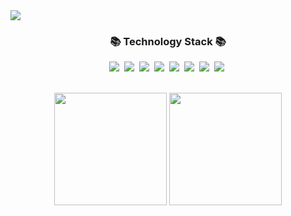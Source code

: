 <img align="center" style="width:80%,height:350px" src="https://capsule-render.vercel.app/api?type=waving&color=gradient&section=header&text=COFFEE_BARA&fontSize=70"/>

<h3 align="center">📚 Technology Stack 📚</h3>
<p align="center">
  <img src="https://img.shields.io/badge/-Python-blue"/>&nbsp
  <img src="https://img.shields.io/badge/-Nginx-yellowgreen"/>&nbsp
  <img src="https://img.shields.io/badge/-Docker-yellow"/>&nbsp
  <img src="https://img.shields.io/badge/-Git-black"/>&nbsp
  <img src="https://img.shields.io/badge/-Django-green"/>&nbsp
  <img src="https://img.shields.io/badge/-Java-red"/>&nbsp
  <img src="https://img.shields.io/badge/-Spring-gray"/>&nbsp
  <img src="https://img.shields.io/badge/-SQL-orange"/>&nbsp
  
</p>
  &nbsp;&nbsp;&nbsp;&nbsp;&nbsp;&nbsp;&nbsp;&nbsp;&nbsp;&nbsp;&nbsp;&nbsp;&nbsp;&nbsp;&nbsp;&nbsp;&nbsp;&nbsp;&nbsp;&nbsp;&nbsp;&nbsp;&nbsp;&nbsp;&nbsp;&nbsp;&nbsp;&nbsp;&nbsp;&nbsp;&nbsp;&nbsp;&nbsp;&nbsp;&nbsp;&nbsp;&nbsp;&nbsp;&nbsp;&nbsp;&nbsp;&nbsp;&nbsp;&nbsp;&nbsp;&nbsp;&nbsp;  
<div align="center">

  <img align="center" style="height:180px" src="https://github-readme-stats-lfngdy4ss-jinwooseok.vercel.app/api?username=jinwooseok&show_icons=true&theme=buefy&count_private=true"/>
  <img align="center" style="height:180px" src="https://github-readme-stats-lfngdy4ss-jinwooseok.vercel.app/api/top-langs/?username=jinwooseok&layout=compact&theme=nord&hide_border=true&hide=javascript,html,css"/>
</div>
